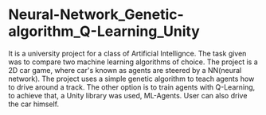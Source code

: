 # Neural-Network_Genetic-algorithm_Q-Learning_Unity
It is a university project for a class of Artificial Intellignce. The task given was to compare two machine learning algorithms of choice. The project is a 2D car game, where car's known as agents are steered by a NN(neural network). The project uses a simple genetic algorithm to teach agents how to drive around a track. The other option is to train agents with Q-Learning, to achieve that, a Unity library was used, ML-Agents. User can also drive the car himself. 
